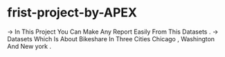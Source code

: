 # frist-project-by-APEX
-> In This Project You Can Make Any Report Easily From This Datasets .
-> Datasets Which Is About Bikeshare In Three Cities Chicago , Washington And New york .

